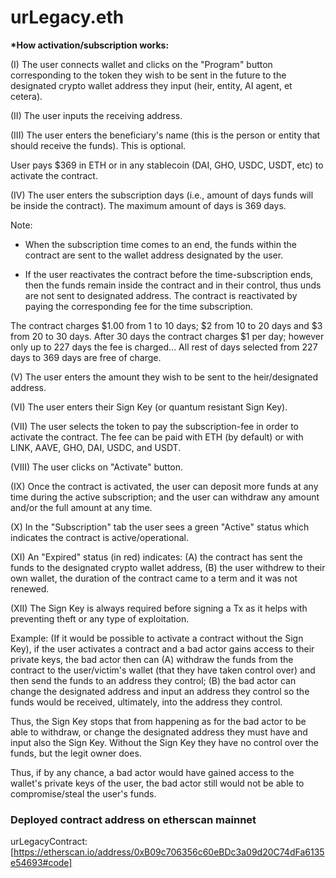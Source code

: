 # urLegacy.eth

**\*How activation/subscription works:**

(I) The user connects wallet and clicks on the "Program" button corresponding to the token they wish to be sent in the future to the designated crypto wallet address they input (heir, entity, AI agent, et cetera).

(II) The user inputs the receiving address.

(III) The user enters the beneficiary's name (this is the person or entity that should receive the funds). This is optional.

User pays $369 in ETH or in any stablecoin (DAI, GHO, USDC, USDT, etc) to activate the contract.

(IV) The user enters the subscription days (i.e., amount of days funds will be inside the contract). The maximum amount of days is 369 days.

Note:

- When the subscription time comes to an end, the funds within the contract are sent to the wallet address designated by the user.

- If the user reactivates the contract before the time-subscription ends, then the funds remain inside the contract and in their control, thus unds are not sent to designated address. The contract is reactivated by paying the corresponding fee for the time subscription.

The contract charges $1.00 from 1 to 10 days; $2 from 10 to 20 days and $3 from 20 to 30 days. After 30 days the contract charges $1 per day; however only up to 227 days the fee is charged... All rest of days selected from 227 days to 369 days are free of charge.

(V) The user enters the amount they wish to be sent to the heir/designated address.

(VI) The user enters their Sign Key (or quantum resistant Sign Key).

(VII) The user selects the token to pay the subscription-fee in order to activate the contract. The fee can be paid with ETH (by default) or with LINK, AAVE, GHO, DAI, USDC, and USDT.

(VIII) The user clicks on "Activate" button.

(IX) Once the contract is activated, the user can deposit more funds at any time during the active subscription; and the user can withdraw any amount and/or the full amount at any time.

(X) In the "Subscription" tab the user sees a green "Active" status which indicates the contract is active/operational.

(XI) An "Expired" status (in red) indicates: (A) the contract has sent the funds to the designated crypto wallet address, (B) the user withdrew to their own wallet, the duration of the contract came to a term and it was not renewed.

(XII) The Sign Key is always required before signing a Tx as it helps with preventing theft or any type of exploitation.

Example: (If it would be possible to activate a contract without the Sign Key), if the user activates a contract and a bad actor gains access to their private keys, the bad actor then can (A) withdraw the funds from the contract to the user/victim's wallet (that they have taken control over) and then send the funds to an address they control; (B) the bad actor can change the designated address and input an address they control so the funds would be received, ultimately, into the address they control.

Thus, the Sign Key stops that from happening as for the bad actor to be able to withdraw, or change the designated address they must have and input also the Sign Key. Without the Sign Key they have no control over the funds, but the legit owner does.

Thus, if by any chance, a bad actor would have gained access to the wallet's private keys of the user, the bad actor still would not be able to compromise/steal the user's funds.

### Deployed contract address on etherscan mainnet

urLegacyContract: [https://etherscan.io/address/0xB09c706356c60eBDc3a09d20C74dFa6135e54693#code]
